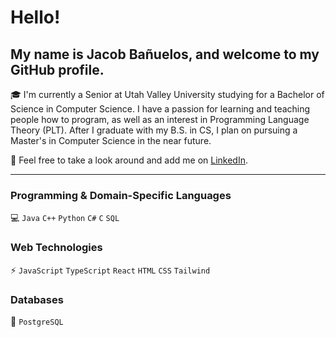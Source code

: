 # Hello!

## My name is Jacob Bañuelos, and welcome to my GitHub profile.

🎓 I'm currently a Senior at Utah Valley University studying for a Bachelor of Science in Computer Science. I have a passion for learning and teaching people how to program, as well as an interest in Programming Language Theory (PLT). After I graduate with my B.S. in CS, I plan on pursuing a Master's in Computer Science in the near future.

👀 Feel free to take a look around and add me on [LinkedIn](https://www.linkedin.com/in/jacob-banuelos).

---

### Programming & Domain-Specific Languages

💻 `Java` `C++` `Python` `C#` `C` `SQL`

### Web Technologies

⚡ `JavaScript` `TypeScript` `React` `HTML` `CSS` `Tailwind`

### Databases

💾 `PostgreSQL`
